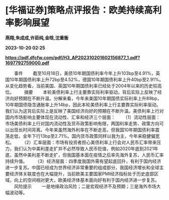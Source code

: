 # [华福证券]策略点评报告：欧美持续高利率影响展望
**燕翔,朱成成,许茹纯,金晗,沈重衡**

**2023-10-20 02:25**

**https://pdf.dfcfw.com/pdf/H3_AP202310201602156877_1.pdf?1697792759000.pdf**

　　事件 　　截至10月18日，美债10年期国债利率今年上升103bp至4.91%，英国10年期国债利率上升72bp至4.52%，德国10年期国债利率上升40bp至2.91%。从变化趋势看，当前美国、英国10年期国债利率已经处于2004年以来的历史较高位。 　　摘要 　　本轮美债利率上行主要靠实际利率驱动，背后实际上反映了经济向好预期在不断升温。分解来看，今年来美国10年期国债实际利率上升89bp，10年期国债隐含通胀率上升14bp，因此本轮美债利率上行主要靠实际利率驱动。我们认为这背后实际上是反映了美国经济向好的预期在不断升温。美债利率上行对国内市场影响主要体现在流动性、汇率和经济三个层面： 　　（1）流动性层面：市场美债利率上行对国内流动性及货币政策影响有限，两国利率走势、政策方向可以出现长时间背离。今年来虽然海外利率在不断走高，但我国10年期国债利率震荡走低，全年下行13bp至2.71%。国内货币政策同样以我为主，今年来稳健偏宽松。 　　（2）汇率层面：市场有投资者担心美债利率上行会对人民币汇率带来压力，我们认为中美利差走扩并不必然导致人民币贬值，例如2020年底到2021年底，虽然中美利差不断走扩，但我国基本面在疫情之后率先海外复苏，人民币汇率持续升值。 　　（3）经济层面：四季度我国外需有望起底回升，有利于国内经济进一步复苏。中国已经成为世界经济非常重要的组成部分，我国经济增长和全球主要经济体关联度也在大幅提升，当前欧美主要国家PMI经济指标处于历史底部区域，向上的空间相对更大，欧美经济体基本面向好有利于国内经济进一步复苏。 　　风险提示 　　一是地缘政治风险；二是宏观经济不及预期；三是海外市场大幅波动等。